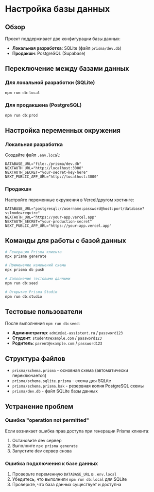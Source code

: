 # Настройка базы данных

## Обзор

Проект поддерживает две конфигурации базы данных:
- **Локальная разработка**: SQLite (файл `prisma/dev.db`)
- **Продакшн**: PostgreSQL (Supabase)

## Переключение между базами данных

### Для локальной разработки (SQLite)
```bash
npm run db:local
```

### Для продакшена (PostgreSQL)
```bash
npm run db:prod
```

## Настройка переменных окружения

### Локальная разработка
Создайте файл `.env.local`:
```env
DATABASE_URL="file:./prisma/dev.db"
NEXTAUTH_URL="http://localhost:3000"
NEXTAUTH_SECRET="your-secret-key-here"
NEXT_PUBLIC_APP_URL="http://localhost:3000"
```

### Продакшн
Настройте переменные окружения в Vercel/другом хостинге:
```env
DATABASE_URL="postgresql://username:password@host:port/database?sslmode=require"
NEXTAUTH_URL="https://your-app.vercel.app"
NEXTAUTH_SECRET="your-production-secret"
NEXT_PUBLIC_APP_URL="https://your-app.vercel.app"
```

## Команды для работы с базой данных

```bash
# Генерация Prisma клиента
npx prisma generate

# Применение изменений схемы
npx prisma db push

# Заполнение тестовыми данными
npm run db:seed

# Открытие Prisma Studio
npm run db:studio
```

## Тестовые пользователи

После выполнения `npm run db:seed`:

- **Администратор**: `admin@ai-assistent.ru` / `password123`
- **Студент**: `student@example.com` / `password123`
- **Родитель**: `parent@example.com` / `password123`

## Структура файлов

- `prisma/schema.prisma` - основная схема (автоматически переключается)
- `prisma/schema.sqlite.prisma` - схема для SQLite
- `prisma/schema.prisma.bak` - резервная копия PostgreSQL схемы
- `prisma/dev.db` - файл SQLite базы данных

## Устранение проблем

### Ошибка "operation not permitted"
Если возникает ошибка прав доступа при генерации Prisma клиента:
1. Остановите dev сервер
2. Выполните `npx prisma generate`
3. Запустите dev сервер снова

### Ошибка подключения к базе данных
1. Проверьте переменную `DATABASE_URL` в `.env.local`
2. Убедитесь, что выполнили `npm run db:local` для SQLite
3. Проверьте, что база данных существует и доступна
